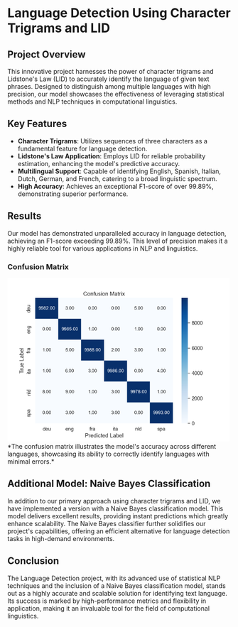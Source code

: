 # Language Detection Using Character Trigrams and LID

## Project Overview
This innovative project harnesses the power of character trigrams and Lidstone's Law (LID) to accurately identify the language of given text phrases. Designed to distinguish among multiple languages with high precision, our model showcases the effectiveness of leveraging statistical methods and NLP techniques in computational linguistics.

## Key Features
- **Character Trigrams**: Utilizes sequences of three characters as a fundamental feature for language detection.
- **Lidstone's Law Application**: Employs LID for reliable probability estimation, enhancing the model's predictive accuracy.
- **Multilingual Support**: Capable of identifying English, Spanish, Italian, Dutch, German, and French, catering to a broad linguistic spectrum.
- **High Accuracy**: Achieves an exceptional F1-score of over 99.89%, demonstrating superior performance.

## Results
Our model has demonstrated unparalleled accuracy in language detection, achieving an F1-score exceeding 99.89%. This level of precision makes it a highly reliable tool for various applications in NLP and linguistics.

### Confusion Matrix
<img src="images/confusion_matrix.png" width="500" height="367" alt="Confusion Matrix">
*The confusion matrix illustrates the model's accuracy across different languages, showcasing its ability to correctly identify languages with minimal errors.*

## Additional Model: Naive Bayes Classification
In addition to our primary approach using character trigrams and LID, we have implemented a version with a Naive Bayes classification model. This model delivers excellent results, providing instant predictions which greatly enhance scalability. The Naive Bayes classifier further solidifies our project's capabilities, offering an efficient alternative for language detection tasks in high-demand environments.

## Conclusion
The Language Detection project, with its advanced use of statistical NLP techniques and the inclusion of a Naive Bayes classification model, stands out as a highly accurate and scalable solution for identifying text language. Its success is marked by high-performance metrics and flexibility in application, making it an invaluable tool for the field of computational linguistics.

